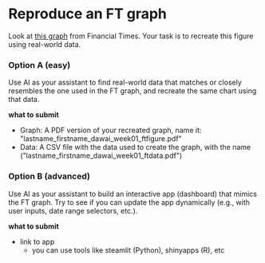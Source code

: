 # Reproduce an FT graph

Look at [this graph](/week01/assets/ft-liberation-day-usd-yield-2025-04-11.jpg) from Financial Times. Your task is to recreate this figure using real-world data. 

### Option A (easy)
Use AI as your assistant to find real-world data that matches or closely resembles the one used in the FT graph, and recreate the same chart using that data.

**what to submit**
* Graph: A PDF version of your recreated graph, name it: "lastname_firstname_dawai_week01_ftfigure.pdf"
* Data: A CSV file with the data used to create the graph, with the name ("lastname_firstname_dawai_week01_ftdata.pdf")

### Option B (advanced)

Use AI as your assistant to build an interactive app (dashboard) that mimics the FT graph. Try to see if you can update the app dynamically (e.g., with user inputs, date range selectors, etc.).

**what to submit**
* link to app
  * you can use tools like steamlit (Python), shinyapps (R), etc

